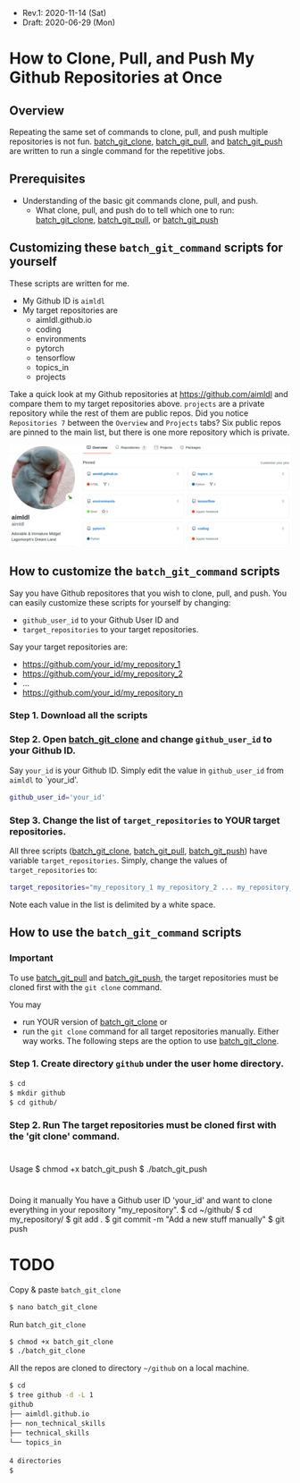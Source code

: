 * Rev.1: 2020-11-14 (Sat)
* Draft: 2020-06-29 (Mon)
# How to Clone, Pull, and Push My Github Repositories at Once
## Overview
Repeating the same set of commands to clone, pull, and push multiple repositories is not fun. [batch_git_clone](batch_git_clone), [batch_git_pull](batch_git_pull), and [batch_git_push](batch_git_push) are written to run a single command for the repetitive jobs.

## Prerequisites
* Understanding of the basic git commands clone, pull, and push.
  * What clone, pull, and push do to tell which one to run: [batch_git_clone](batch_git_clone), [batch_git_pull](batch_git_pull), or [batch_git_push](batch_git_push)

## Customizing these `batch_git_command` scripts for yourself
These scripts are written for me. 
* My Github ID is `aimldl`
* My target repositories are
  * aimldl.github.io
  * coding
  * environments
  * pytorch
  * tensorflow
  * topics_in
  * projects
  
Take a quick look at my Github repositories at https://github.com/aimldl and compare them to my target repositories above. `projects` are a private repository while the rest of them are public repos. Did you notice `Repositories 7` between the `Overview` and `Projects` tabs? Six public repos are pinned to the main list, but there is one more repository which is private.

<img src='images/github-aimldl-main-repositories.png'>

## How to customize the `batch_git_command` scripts
Say you have Github repositores that you wish to clone, pull, and push. You can easily customize these scripts for yourself by changing:
* `github_user_id` to your Github User ID and
* `target_repositories` to your target repositories.

Say your target repositories are:
* https://github.com/your_id/my_repository_1
* https://github.com/your_id/my_repository_2
*   ...
* https://github.com/your_id/my_repository_n

### Step 1. Download all the scripts
### Step 2. Open [batch_git_clone](batch_git_clone) and change `github_user_id` to your Github ID.
Say `your_id` is your Github ID. Simply edit the value in `github_user_id` from `aimldl` to `your_id'.
```bash
github_user_id='your_id'
```
### Step 3. Change the list of `target_repositories` to YOUR target repositories.

All three scripts ([batch_git_clone](batch_git_clone), [batch_git_pull](batch_git_pull), [batch_git_push](batch_git_push)) have variable `target_repositories`. Simply, change the values of `target_repositories` to:
```bash
target_repositories="my_repository_1 my_repository_2 ... my_repository_n"
```
Note each value in the list is delimited by a white space.

## How to use the `batch_git_command` scripts
### Important
To use [batch_git_pull](batch_git_pull) and [batch_git_push](batch_git_push), the target repositories must be cloned first with the `git clone` command.

You may 
* run YOUR version of [batch_git_clone](batch_git_clone) or
* run the `git clone` command for all target repositories manually.
Either way works. The following steps are the option to use [batch_git_clone](batch_git_clone).

### Step 1. Create directory `github` under the user home directory.
```bash
$ cd
$ mkdir github
$ cd github/
```

### Step 2. Run The target repositories must be cloned first with the 'git clone' command.
#
Usage
  $ chmod +x batch_git_push
  $ ./batch_git_push
#
Doing it manually
  You have a Github user ID 'your_id' and 
      want to clone everything in your repository "my_repository".
    $ cd ~/github/
    $ cd my_repository/
    $ git add .
    $ git commit -m "Add a new stuff manually"
    $ git push
#

# TODO

Copy & paste `batch_git_clone`
```bash
$ nano batch_git_clone
```
Run `batch_git_clone`
```bash
$ chmod +x batch_git_clone 
$ ./batch_git_clone 
```
All the repos are cloned to directory `~/github` on a local machine.

```bash
$ cd
$ tree github -d -L 1
github
├── aimldl.github.io
├── non_technical_skills
├── technical_skills
└── topics_in

4 directories
$
```
